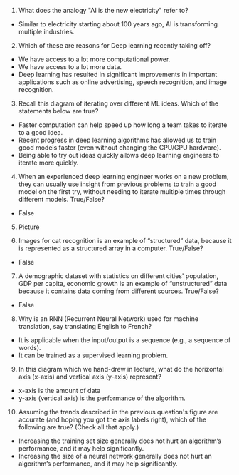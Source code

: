 1. What does the analogy "AI is the new electricity" refer to?

- Similar to electricity starting about 100 years ago, AI is transforming multiple industries.

2. Which of these are reasons for Deep learning recently taking off?

- We have access to a lot more computational power. 
- We have access to a lot more data.
- Deep learning has resulted in significant improvements in important applications such as online advertising, speech recognition, and image recognition. 

3. Recall this diagram of iterating over different ML ideas. Which of the statements below are true?

- Faster computation can help speed up how long a team takes to iterate to a good idea.
- Recent progress in deep learning algorithms has allowed us to train good models faster (even without changing the CPU/GPU hardware). 
- Being able to try out ideas quickly allows deep learning engineers to iterate more quickly. 

4. When an experienced deep learning engineer works on a new problem, they can usually use insight from previous problems to train a good model on the first try, without needing to iterate multiple times through different models. True/False?

- False

5. Picture

6. Images for cat recognition is an example of “structured” data, because it is represented as a structured array in a computer. True/False?
- False

7. A demographic dataset with statistics on different cities' population, GDP per capita, economic growth is an example of “unstructured” data because it contains data coming from different sources. True/False?
- False

8. Why is an RNN (Recurrent Neural Network) used for machine translation, say translating English to French? 
- It is applicable when the input/output is a sequence (e.g., a sequence of words). 
- It can be trained as a supervised learning problem. 

9. In this diagram which we hand-drew in lecture, what do the horizontal axis (x-axis) and vertical axis (y-axis) represent? 
- x-axis is the amount of data
- y-axis (vertical axis) is the performance of the algorithm.

10. Assuming the trends described in the previous question's figure are accurate (and hoping you got the axis labels right), which of the following are true? (Check all that apply.)
- Increasing the training set size generally does not hurt an algorithm’s performance, and it may help significantly. 
- Increasing the size of a neural network generally does not hurt an algorithm’s performance, and it may help significantly.
